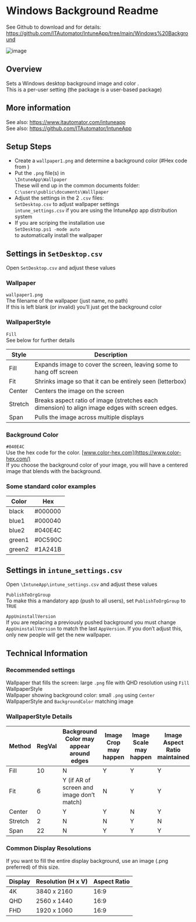   
# Windows Background Readme  

See Github to download and for details: https://github.com/ITAutomator/IntuneApp/tree/main/Windows%20Background  

![image](https://github.com/user-attachments/assets/589ede97-71d5-4fd7-a121-7d06aeb1bda9)
  
## Overview  

Sets a Windows desktop background image and color .  
This is a per-user setting (the package is a user-based package)  
  
## More information  

See also: <https://www.itautomator.com/intuneapp>  
See also: <https://github.com/ITAutomator/IntuneApp>  
  
## Setup Steps  

- Create a `wallpaper1.png` and determine a background color (#Hex code from )  
- Put the `.png` file(s) in  
`\IntuneApp\Wallpaper`  
These will end up in the common documents folder: `C:\users\public\documents\Walllpaper`  
- Adjust the settings in the 2 `.csv` files:  
`SetDesktop.csv` to adjust wallpaper settings  
`intune_settings.csv`  if you are using the IntuneApp app distribution system
- If you are scriping the installation use  
`SetDesktop.ps1 -mode auto`  
to automatically install the wallpaper  
  
## Settings in `SetDesktop.csv`  

Open `SetDesktop.csv` and adjust these values  
  
### Wallpaper  

`wallpaper1.png`  
The filename of the wallpaper (just name, no path)  
If this is left blank (or invalid) you’ll just get the background color  
  
### WallpaperStyle  

`Fill`  
See below for further details

|Style|Description|
|---|---|
|Fill|Expands image to cover the screen, leaving some to hang off screen |
|Fit | Shrinks image so that it can be entirely seen (letterbox)|  
|Center|Centers the image on the screen|
|Stretch | Breaks aspect ratio of image (stretches each dimension) to align image edges with screen edges.|
|Span | Pulls the image across multiple displays|  
  
### Background Color  

`#040E4C`  
Use the hex code for the color. [www.color-hex.com](https://www.color-hex.com/)  
If you choose the background color of your image, you will have a centered image that blends with the background.  
  
### Some standard color examples  

|Color|Hex|
|---|---|
|black|#000000|
|blue1|#000040|
|blue2|#040E4C|
|green1|#0C590C|
|green2|#1A241B|
  
## Settings in `intune_settings.csv`  

Open `\IntuneApp\intune_settings.csv` and adjust these values  
  
`PublishToOrgGroup`  
To make this a mandatory app (push to all users), set `PublishToOrgGroup` to `TRUE`  
  
`AppUninstallVersion`  
If you are replacing a previously pushed background you must change `AppUninstallVersion` to match the last `AppVersion`. If you don’t adjust this, only new people will get the new wallpaper.  
  
## Technical Information  

### Recommended settings  

Wallpaper that fills the screen: large `.png` file with QHD resolution using `Fill` WallpaperStyle  
Wallpaper showing background color: small `.png` using `Center` WallpaperStyle  and `BackgroundColor` matching image  
  
### WallpaperStyle Details  

|Method|RegVal|Background Color may appear around edges|Image Crop may happen|Image Scale may happen|Image Aspect Ratio maintained|  
|---|---|---|---|---|---|  
|Fill|10|N|Y|Y|Y|  
|Fit|6|Y (if AR of screen and image don’t match)|N|Y|Y|
|Center|0|Y|Y|N|Y|  
|Stretch|2|N|N|Y|N|  
|Span|22|N|Y|Y|Y|  
  
### Common Display Resolutions  

If you want to fill the entire display background, use an image (.png preferred) of this size.

|Display|Resolution (H x V)|Aspect Ratio|  
|---|---|---|  
|4K|3840 x 2160|16:9|  
|QHD|2560 x 1440|16:9|  
|FHD|1920 x 1060|16:9|  
  
